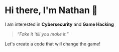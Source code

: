 # Hi there, I'm Nathan 👋

I am interested in **Cybersecurity** and **Game Hacking**

> *“Fake it 'till you make it.”*

Let's create a code that will change the game!
